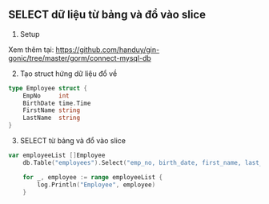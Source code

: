 ## SELECT dữ liệu từ bảng và đổ vào slice

1. Setup

Xem thêm tại: https://github.com/handuy/gin-gonic/tree/master/gorm/connect-mysql-db

2. Tạo struct hứng dữ liệu đổ về

```go
type Employee struct {
	EmpNo     int
	BirthDate time.Time
	FirstName string
	LastName  string
}
```

3. SELECT từ bảng và đổ vào slice

```go
var employeeList []Employee
	db.Table("employees").Select("emp_no, birth_date, first_name, last_name").Where("first_name LIKE ?", "Cristinel%").Scan(&employeeList)

	for _, employee := range employeeList {
        log.Println("Employee", employee)
    }
```
